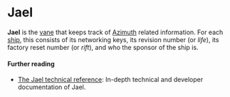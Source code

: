 # Jael

**Jael** is the [vane](urbit-docs/glossary/vane) that keeps track of [Azimuth](urbit-docs/glossary/azimuth) related information. For each [ship](urbit-docs/glossary/ship), this consists of its networking keys, its revision number (or _life_), its factory reset number (or _rift_), and who the sponsor of the ship is.

#### Further reading

- [The Jael technical reference](urbit-docs/system/kernel/jael): In-depth technical and developer documentation of Jael.
